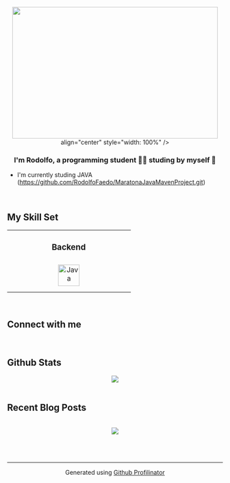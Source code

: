 <div align="center">
  
<img src="https://giphy.com/embed/L8K62iTDkzGX6" width="480" height="307" style="" frameBorder="0" class="giphy-embed" allowFullScreen> align="center" style="width: 100%" />
</div>  
  

### <div align="center">I'm Rodolfo, a programming student 👨‍💻 studing by myself  🚀</div>  
  

- I'm currently studing JAVA (https://github.com/RodolfoFaedo/MaratonaJavaMavenProject.git)  
  

<br/>  


## My Skill Set  
<table><tr><td valign="top" width="33%">



</td><td valign="top" width="33%">



### Backend  
<div align="center">  
<a href="https://www.java.com/" target="_blank"><img style="margin: 10px" src="https://profilinator.rishav.dev/skills-assets/java-original-wordmark.svg" alt="Java" height="50" /></a>  
</div>

</td><td valign="top" width="33%">



</td></tr></table>  

<br/>  


## Connect with me  
  

<br/>  


## Github Stats  
<div align="center"><img src="https://github-readme-stats.vercel.app/api?username=RodolfoFaedo&show_icons=true&count_private=true&hide_border=true" align="center" /></div>  

<br/>  


## Recent Blog Posts  
  

<br/>  

<div align="center"><img src="https://rishavanand.github.io/static/images/spotify-readme-example.svg" /></div>  

<br/>  

  

<br/>  


<br />

----
<div align="center">Generated using <a href="https://profilinator.rishav.dev/" target="_blank">Github Profilinator</a></div>
